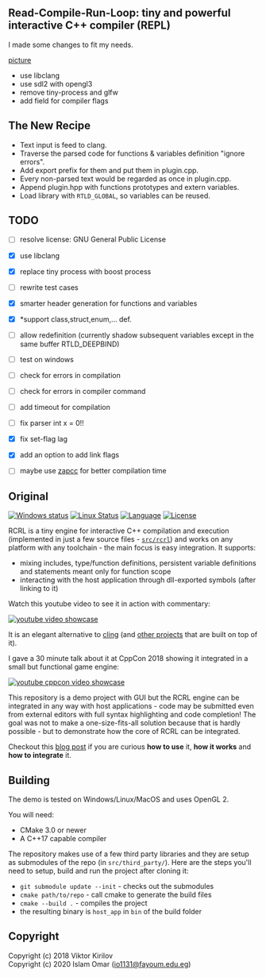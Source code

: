 ## Read-Compile-Run-Loop: tiny and powerful interactive C++ compiler (REPL)

I made some changes to fit my needs.

[picture](showcase.gif)

- use libclang
- use sdl2 with opengl3
- remove tiny-process and glfw
- add field for compiler flags

## The New Recipe 

- Text input is feed to clang.
- Traverse the parsed code for functions & variables definition "ignore errors".
- Add export prefix for them and put them in plugin.cpp.
- Every non-parsed text would be regarded as once in plugin.cpp.
- Append plugin.hpp with functions prototypes and extern variables.
- Load library with `RTLD_GLOBAL`, so variables can be reused.

## TODO

- [ ] resolve license: GNU General Public License
- [x] use libclang
- [x] replace tiny process with boost process
- [ ] rewrite test cases
- [x] smarter header generation for functions and variables
- [x] *support class,struct,enum,... def.
- [ ] allow redefinition (currently shadow subsequent variables except in the same buffer RTLD_DEEPBIND)
- [ ] test on windows
- [ ] check for errors in compilation 
- [ ] check for errors in compiler command
- [ ] add timeout for compilation
- [ ] fix parser int x = 0!!
- [x] fix set-flag lag
- [x] add an option to add link flags
- [ ] maybe use [zapcc](https://github.com/yrnkrn/zapcc) for better compilation time



## Original
[![Windows status](https://ci.appveyor.com/api/projects/status/fp0sqit57eorgswb/branch/master?svg=true)](https://ci.appveyor.com/project/onqtam/rcrl/branch/master)
[![Linux Status](https://travis-ci.org/onqtam/rcrl.svg?branch=master)](https://travis-ci.org/onqtam/rcrl)
[![Language](https://img.shields.io/badge/language-C++-blue.svg)](https://isocpp.org/)
[![License](http://img.shields.io/badge/license-MIT-blue.svg)](http://opensource.org/licenses/MIT)

RCRL is a tiny engine for interactive C++ compilation and execution (implemented in just a few source files - [```src/rcrl```](src/rcrl)) and works on any platform with any toolchain - the main focus is easy integration. It supports:
- mixing includes, type/function definitions, persistent variable definitions and statements meant only for function scope
- interacting with the host application through dll-exported symbols (after linking to it)

Watch this youtube video to see it in action with commentary:

[![youtube video showcase](https://onqtam.com/assets/images/rcrl.gif)](https://www.youtube.com/watch?v=HscxAzFc2QY)

It is an elegant alternative to [cling](https://github.com/root-project/cling) (and [other projects](https://github.com/inspector-repl/inspector) that are built on top of it).

I gave a 30 minute talk about it at CppCon 2018 showing it integrated in a small but functional game engine:

[![youtube cppcon video showcase](https://onqtam.com/assets/images/rcrl_youtube_cppcon_thumbnail.png)](https://www.youtube.com/watch?v=UEuA0yuw_O0)

This repository is a demo project with GUI but the RCRL engine can be integrated in any way with host applications - code may be submitted even from external editors with full syntax highlighting and code completion! The goal was not to make a one-size-fits-all solution because that is hardly possible - but to demonstrate how the core of RCRL can be integrated.

Checkout this [blog post](https://onqtam.com/programming/2018-02-12-read-compile-run-loop-a-tiny-repl-for-cpp/) if you are curious **how to use** it, **how it works** and **how to integrate** it.

## Building

The demo is tested on Windows/Linux/MacOS and uses OpenGL 2.

You will need:
- CMake 3.0 or newer
- A C++17 capable compiler <!-- (tested with VS 2015+, GCC 7+, Clang 3.6+) -->

The repository makes use of a few third party libraries and they are setup as submodules of the repo (in ```src/third_party/```). Here are the steps you'll need to setup, build and run the project after cloning it:

- ```git submodule update --init``` - checks out the submodules
- ```cmake path/to/repo``` - call cmake to generate the build files
- ```cmake --build .``` - compiles the project
- the resulting binary is ```host_app``` in ```bin``` of the build folder

## Copyright

Copyright (c) 2018 Viktor Kirilov<br />
Copyright (c) 2020 Islam Omar (io1131@fayoum.edu.eg)
